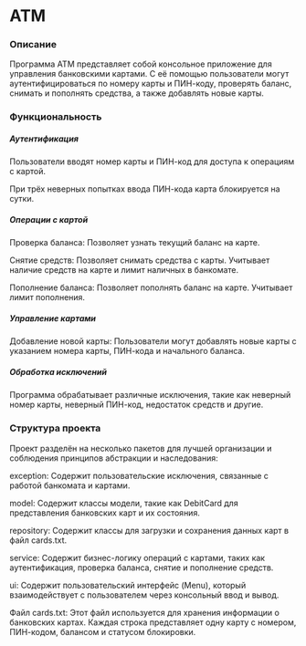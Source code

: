 # ATM
<h3>Описание</h3>
Программа ATM представляет собой консольное приложение для управления банковскими картами. С её помощью пользователи могут аутентифицироваться по номеру карты и ПИН-коду, проверять баланс, снимать и пополнять средства, а также добавлять новые карты.

<h3>Функциональность</h3>
<h5>Аутентификация</h5>

Пользователи вводят номер карты и ПИН-код для доступа к операциям с картой.

При трёх неверных попытках ввода ПИН-кода карта блокируется на сутки.
<h5>Операции с картой</h5>

Проверка баланса: Позволяет узнать текущий баланс на карте.

Снятие средств: Позволяет снимать средства с карты. Учитывает наличие средств на карте и лимит наличных в банкомате.

Пополнение баланса: Позволяет пополнять баланс на карте. Учитывает лимит пополнения.
<h5>Управление картами</h5>

Добавление новой карты: Пользователи могут добавлять новые карты с указанием номера карты, ПИН-кода и начального баланса.
<h5>Обработка исключений</h5>

Программа обрабатывает различные исключения, такие как неверный номер карты, неверный ПИН-код, недостаток средств и другие.
<h3>Структура проекта</h3>
Проект разделён на несколько пакетов для лучшей организации и соблюдения принципов абстракции и наследования:

exception: Содержит пользовательские исключения, связанные с работой банкомата и картами.

model: Содержит классы модели, такие как DebitCard для представления банковских карт и их состояния.

repository: Содержит классы для загрузки и сохранения данных карт в файл cards.txt.

service: Содержит бизнес-логику операций с картами, таких как аутентификация, проверка баланса, снятие и пополнение средств.

ui: Содержит пользовательский интерфейс (Menu), который взаимодействует с пользователем через консольный ввод и вывод.

Файл cards.txt: Этот файл используется для хранения информации о банковских картах. Каждая строка представляет одну карту с номером, ПИН-кодом, балансом и статусом блокировки.
